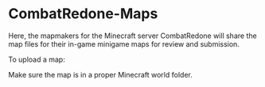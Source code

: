 # CombatRedone-Maps
Here, the mapmakers for the Minecraft server CombatRedone will share the map files for their in-game minigame maps for review and submission.

To upload a map:

Make sure the map is in a proper Minecraft world folder.
